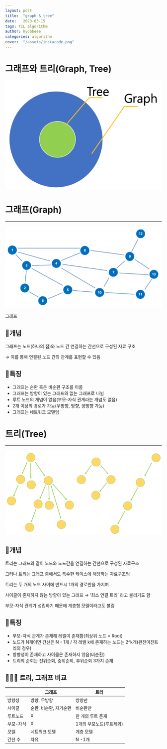 ```yaml
---
layout: post
title:  "graph & tree"
date:   2023-03-15
tags: TIL algorithm
author: hyobbeee
categories: algorithm
cover:  "/assets/instacode.png"
---
```

# 그래프와 트리(Graph, Tree)

![Untitled](/assets/graph-tree/Untitled.png)

# 그래프(Graph)

---

![그래프](/assets/graph-tree/Untitled%201.png)

그래프

## 📍개념

그래프는 노드(하나의 점)와 노드 간 연결하는 간선으로 구성된 자료 구조

→ 이를 통해 연결된 노드 간의 관계를 표현할 수 있음

## 📍특징

- 그래프는 순환 혹은 비순환 구조를 이룸
- 그래프는 방향이 있는 그래프와 없는 그래프로 나뉨
- 루트 노드의 개념이 없음(부모-자식 관계라는 개념도 없음)
- 2개 이상의 경로가 가능(무방향, 방향, 양방향 가능)
- 그래프는 네트워크 모델임

# 트리(Tree)

---

![Untitled](/assets/graph-tree/Untitled%202.png)

## 📍개념

트리는 그래프와 같이 노드와 노드간을 연결하는 간선으로 구성된 자료구조

그러나 트리는 그래프 중에서도 특수한 케이스에 해당하는 자료구조임

트리는 두 개의 노드 사이에 반드시 1개의 경로만을 가지며

사이클이 존재하지 않는 방향이 있는 그래프 → ‘최소 연결 트리’ 라고 불리기도 함

부모-자식 관계가 성립하기 때문에 계층형 모델이라고도 불림

## 📍특징

- 부모-자식 관계가 존재해 레벨이 존재함(최상위 노드 = Root)
- 노드가 N개이면 간선은 N - 1개 / 각 레벨 k에 존재하는 노드는 2^k개(완전이진트리의 경우)
- 방향성이 존재하고 사이클은 존재하지 않음(비순환)
- 트리의 순회는 전위순회, 중위순회, 후위순회 3가지 존재

## 🙆🏻‍♂️ 트리, 그래프 비교

|  | 그래프 | 트리 |
| --- | --- | --- |
| 방향성 | 방향, 무방향 | 방향만 |
| 사이클 | 순환, 비순환, 자기순환 | 비순환만 |
| 루트노드 | X | 한 개의 루트 존재 |
| 부모-자식 | X | 1개의 부모노드(루트제외) |
| 모델 | 네트워크 모델 | 계층 모델 |
| 간선 수 | 자유 | N -1개 |
